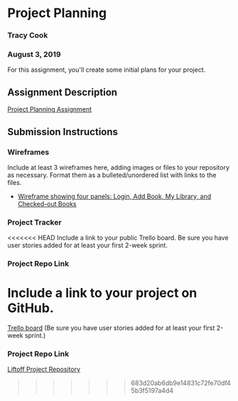 # Project Planning
### Tracy Cook
### August 3, 2019
For this assignment, you'll create some initial plans for your project.

## Assignment Description
[Project Planning Assignment](https://education.launchcode.org/liftoff/modules/assignments/project-planning)

## Submission Instructions

### Wireframes

Include at least 3 wireframes here, adding images or files to your repository as necessary. Format them as a bulleted/unordered list with links to the files.

- [Wireframe showing four panels: Login, Add Book, My Library, and Checked-out Books](https://github.com/tmcook23/Liftoff-Project/blob/master/Liftoff%20Wireframe.jpg)

### Project Tracker

<<<<<<< HEAD
Include a link to your public Trello board. Be sure you have user stories added for at least your first 2-week sprint.

### Project Repo Link

Include a link to your project on GitHub.
=======
[Trello board](https://trello.com/b/04yCNwSU/liftoff)
(Be sure you have user stories added for at least your first 2-week sprint.)

### Project Repo Link

[Liftoff Project Repository](https://github.com/tmcook23/Liftoff-Project)
>>>>>>> 683d20ab6db9e14831c72fe70df45b3f5197a4d4
